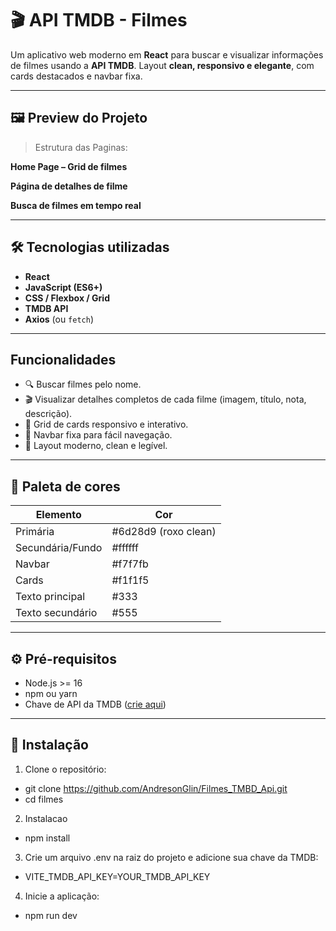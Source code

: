# 🎬 API TMDB - Filmes

Um aplicativo web moderno em **React** para buscar e visualizar informações de filmes usando a **API TMDB**. Layout **clean, responsivo e elegante**, com cards destacados e navbar fixa.  

---

## 🖼️ Preview do Projeto

> Estrutura das Paginas:

**Home Page – Grid de filmes**  


**Página de detalhes de filme**  


**Busca de filmes em tempo real**  


---

## 🛠 Tecnologias utilizadas

- **React**  
- **JavaScript (ES6+)**  
- **CSS / Flexbox / Grid**  
- **TMDB API**  
- **Axios** (ou `fetch`)  

---

## Funcionalidades

- 🔍 Buscar filmes pelo nome.  
- 🎬 Visualizar detalhes completos de cada filme (imagem, título, nota, descrição).  
- 📐 Grid de cards responsivo e interativo.  
- 📌 Navbar fixa para fácil navegação.  
- 🎨 Layout moderno, clean e legível.  

---

## 🎨 Paleta de cores

| Elemento        | Cor                 |
|-----------------|-------------------|
| Primária        | #6d28d9 (roxo clean) |
| Secundária/Fundo| #ffffff             |
| Navbar          | #f7f7fb             |
| Cards           | #f1f1f5             |
| Texto principal | #333                |
| Texto secundário| #555                |

---

## ⚙️ Pré-requisitos

- Node.js >= 16  
- npm ou yarn  
- Chave de API da TMDB ([crie aqui](https://www.themoviedb.org/))  

---

## 🚀 Instalação

1. Clone o repositório:

- git clone https://github.com/AndresonGlin/Filmes_TMBD_Api.git
- cd filmes

2. Instalacao 
- npm install

3. Crie um arquivo .env na raiz do projeto e adicione sua chave da TMDB: 
- VITE_TMDB_API_KEY=YOUR_TMDB_API_KEY

4. Inicie a aplicação: 
- npm run dev


